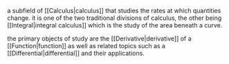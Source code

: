 a subfield of [[Calculus|calculus]] that studies the rates at which quantities change. it is one of the two traditional divisions of calculus, the other being [[Integral|integral calculus]] which is the study of the area beneath a curve. 

the primary objects of study are the [[Derivative|derivative]] of a [[Function|function]] as well as related topics such as a [[Differential|differential]] and their applications.

